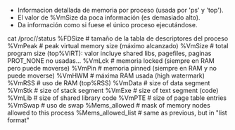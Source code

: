 - Informacion detallada de memoria por proceso (usada por 'ps' y 'top').
- El valor de %VmSize da poca información (es demasiado alto).
- Da información como si fuese el único proceso ejecutándose.

cat /proc/<PID>/status
  %FDSize       # tamaño de la tabla de descriptores del proceso
  %VmPeak       # peak virtual memory size (máximo alcanzado)
  %VmSize       # total program size (top%VIRT): valor incluye shared libs, pagefiles, paginas PROT_NONE no usadas...
  %VmLck        # memoria locked (siempre en RAM pero puede moverse)
  %VmPin        # memoria pinned (siempre en RAM y no puede moverse)
  %VmHWM        # máxima RAM usada (high watermark)
  %VmRSS        # uso de RAM (top%RSS)
  %VmData               # size of data segment
  %VmStk                # size of stack segment
  %VmExe                # size of text segment (code)
  %VmLib                # size of shared library code
  %VmPTE                # size of page table entries
  %VmSwap               # uso de swap
  %Mems_allowed         # mask of memory nodes allowed to this process
  %Mems_allowed_list    # same as previous, but in "list format"

